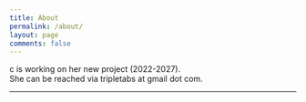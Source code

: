 ```yaml
---
title: About
permalink: /about/
layout: page
comments: false
---
```


c is working on her new project (2022-2027).   
She can be reached via tripletabs at gmail dot com.  

----
